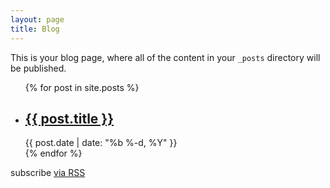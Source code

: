 ```yaml
---
layout: page
title: Blog
---
```


This is your blog page, where all of the content in your `_posts` directory will be published.

<ul class="post-list">
  {% for post in site.posts %}
    <li>
      <h2>
        <a class="post-link" href="{{ post.url | prepend: site.baseurl }}">{{ post.title }}</a>
      </h2>
      <span class="post-meta">{{ post.date | date: "%b %-d, %Y" }}</span>
    </li>
  {% endfor %}
</ul>

<p class="rss-subscribe">subscribe <a href="{{ "/feed.xml" | prepend: site.baseurl }}">via RSS</a></p>
